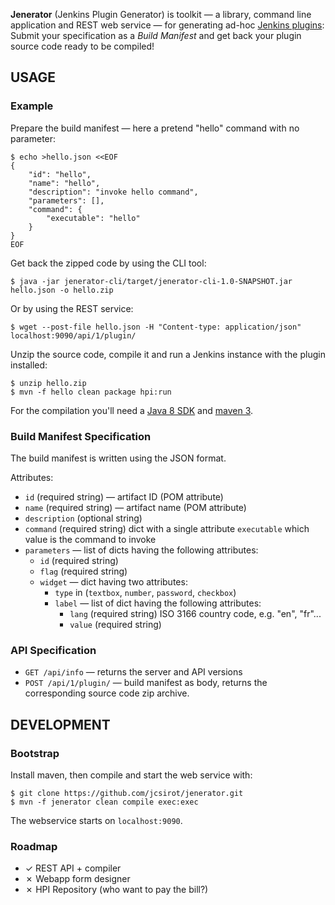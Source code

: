 

**Jenerator** (Jenkins Plugin Generator) is toolkit — a library, command line application and REST web service — for generating ad-hoc [Jenkins plugins](https://wiki.jenkins-ci.org/display/JENKINS/Plugin+tutorial):
Submit your specification as a _Build Manifest_ and get back your plugin source code ready to be compiled!


USAGE
-----

### Example

Prepare the build manifest — here a pretend "hello" command with no parameter:

	$ echo >hello.json <<EOF
	{
		"id": "hello",
		"name": "hello",
		"description": "invoke hello command",
		"parameters": [],
		"command": {
			"executable": "hello"
		}
	}
	EOF

Get back the zipped code by using the CLI tool:

	$ java -jar jenerator-cli/target/jenerator-cli-1.0-SNAPSHOT.jar hello.json -o hello.zip

Or by using the REST service:

	$ wget --post-file hello.json -H "Content-type: application/json" localhost:9090/api/1/plugin/

Unzip the source code,
compile it and run a Jenkins instance with the plugin installed:

	$ unzip hello.zip
	$ mvn -f hello clean package hpi:run

For the compilation you'll need a
[Java 8 SDK](http://java.oracle.com)
and
[maven 3](http://maven.apache.org).

### Build Manifest Specification

The build manifest is written using the JSON format.

Attributes:
  * `id` (required string) — artifact ID (POM attribute)
  * `name` (required string) — artifact name (POM attribute)
  * `description` (optional string)
  * `command` (required string) dict with a single attribute `executable` which value is the command to invoke
  * `parameters` — list of dicts having the following attributes:
    - `id` (required string)
    - `flag` (required string)
    - `widget` — dict having two attributes:
      - `type` in (`textbox`, `number`, `password`, `checkbox`)
      - `label` — list of dict having the following attributes:
        * `lang` (required string) ISO 3166 country code, e.g. "en", "fr"...
        * `value` (required string)

### API Specification

  * `GET /api/info` — returns the server and API versions
  * `POST /api/1/plugin/` — build manifest as body, returns the corresponding source code zip archive.


DEVELOPMENT
-----------

### Bootstrap

Install maven, then compile and start the web service with:

	$ git clone https://github.com/jcsirot/jenerator.git
	$ mvn -f jenerator clean compile exec:exec

The webservice starts on `localhost:9090`.

### Roadmap

  * ✓ REST API + compiler
  * ✗ Webapp form designer
  * ✗ HPI Repository (who want to pay the bill?)
